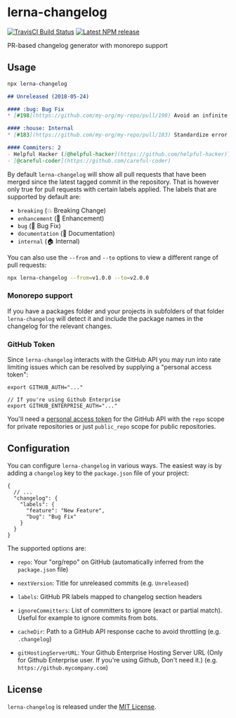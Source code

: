 lerna-changelog
==============================================================================

[![TravisCI Build Status][travis-badge]][travis-badge-url]
[![Latest NPM release][npm-badge]][npm-badge-url]

[npm-badge]: https://img.shields.io/npm/v/lerna-changelog.svg
[npm-badge-url]: https://www.npmjs.com/package/lerna-changelog
[travis-badge]: https://img.shields.io/travis/lerna/lerna-changelog/master.svg
[travis-badge-url]: https://travis-ci.org/lerna/lerna-changelog

PR-based changelog generator with monorepo support


Usage
------------------------------------------------------------------------------

```bash
npx lerna-changelog
```

```md
## Unreleased (2018-05-24)

#### :bug: Bug Fix
* [#198](https://github.com/my-org/my-repo/pull/198) Avoid an infinite loop ([@helpful-hacker](https://github.com/helpful-hacker))

#### :house: Internal
* [#183](https://github.com/my-org/my-repo/pull/183) Standardize error messages ([@careful-coder](https://github.com/careful-coder))

#### Commiters: 2
- Helpful Hacker ([@helpful-hacker](https://github.com/helpful-hacker))
- [@careful-coder](https://github.com/careful-coder)
```

By default `lerna-changelog` will show all pull requests that have been merged
since the latest tagged commit in the repository. That is however only true for
pull requests with certain labels applied. The labels that are supported by
default are:

- `breaking` (:boom: Breaking Change)
- `enhancement` (:rocket: Enhancement)
- `bug` (:bug: Bug Fix)
- `documentation` (:memo: Documentation)
- `internal` (:house: Internal)

You can also use the `--from` and `--to` options to view a different
range of pull requests:

```bash
npx lerna-changelog --from=v1.0.0 --to=v2.0.0
```

### Monorepo support

If you have a packages folder and your projects in subfolders of that folder `lerna-changelog` will detect it and include the package names in the changelog for the relevant changes.

### GitHub Token

Since `lerna-changelog` interacts with the GitHub API you may run into rate
limiting issues which can be resolved by supplying a "personal access token":

```
export GITHUB_AUTH="..."

// If you're using Github Enterprise
export GITHUB_ENTERPRISE_AUTH="..."
```

You'll need a [personal access token](https://github.com/settings/tokens)
for the GitHub API with the `repo` scope for private repositories or just
`public_repo` scope for public repositories.


Configuration
------------------------------------------------------------------------------

You can configure `lerna-changelog` in various ways. The easiest way is by
adding a `changelog` key to the `package.json` file of your project:

```json5
{
  // ...
  "changelog": {
    "labels": {
      "feature": "New Feature",
      "bug": "Bug Fix"
    }
  }
}
```

The supported options are:

- `repo`: Your "org/repo" on GitHub
  (automatically inferred from the `package.json` file)

- `nextVersion`: Title for unreleased commits
  (e.g. `Unreleased`)

- `labels`: GitHub PR labels mapped to changelog section headers

- `ignoreCommitters`: List of committers to ignore (exact or partial match).
  Useful for example to ignore commits from bots.

- `cacheDir`: Path to a GitHub API response cache to avoid throttling
  (e.g. `.changelog`)

- `gitHostingServerURL`: Your Github Enterprise Hosting Server URL (Only for Github Enterprise user. If you're using Github, Don't need it.)
  (e.g. `https://github.mycompany.com`)


License
------------------------------------------------------------------------------

`lerna-changelog` is released under the [MIT License](LICENSE).
